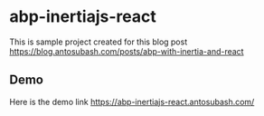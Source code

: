 # abp-inertiajs-react
This is sample project created for this blog post https://blog.antosubash.com/posts/abp-with-inertia-and-react 

## Demo 
Here is the demo link https://abp-inertiajs-react.antosubash.com/
